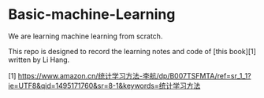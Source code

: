 # Basic-machine-Learning

We are learning machine learning from scratch.

This repo is designed to record the learning notes and code of [this book][1] written by Li Hang.


[1] https://www.amazon.cn/统计学习方法-李航/dp/B007TSFMTA/ref=sr_1_1?ie=UTF8&qid=1495171760&sr=8-1&keywords=统计学习方法
